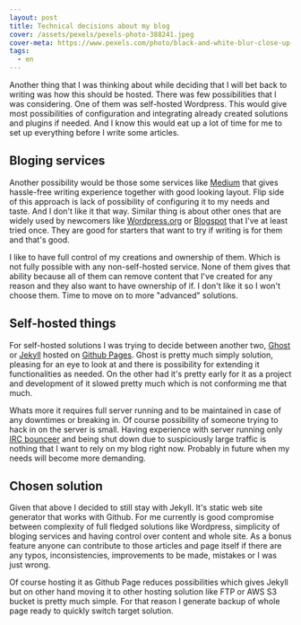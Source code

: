 ```yaml
---
layout: post
title: Technical decisions about my blog
cover: /assets/pexels/pexels-photo-388241.jpeg
cover-meta: https://www.pexels.com/photo/black-and-white-blur-close-up-fingers-388241/
tags:
  - en
---
```


Another thing that I was thinking about while deciding that I will bet back to writing was how this should be hosted. There was few possibilities that I was considering. One of them was self-hosted Wordpress. This would give most possibilities of configuration and integrating already created solutions and plugins if needed. And I know this would eat up a lot of time for me to set up everything before I write some articles.

<!-- more -->

Bloging services
---

Another possibility would be those some services like [Medium](https://medium.com/@vircung) that gives hassle-free writing experience together with good looking layout. Flip side of this approach is lack of possibility of configuring it to my needs and taste. And I don't like it that way. Similar thing is about other ones that are widely used by newcomers like [Wordpress.org](https://wordpress.org) or [Blogspot](https://blogspot.com/) that I've at least tried once. They are good for starters that want to try if writing is for them and that's good.

I like to have full control of my creations and ownership of them. Which is not fully possible with any non-self-hosted service. None of them gives that ability because all of them can remove content that I've created for any reason and they also want to have ownership of if. I don't like it so I won't choose them. Time to move on to more "advanced" solutions.

Self-hosted things
---

For self-hosted solutions I was trying to decide between another two, [Ghost](https://ghost.org) or [Jekyll](https://jekyllrb.com) hosted on [Github Pages](https://pages.github.com). Ghost is pretty much simply solution, pleasing for an eye to look at and there is possibility for extending it functionalities as needed. On the other had it's pretty early for it as a project and development of it slowed pretty much which is not conforming me that much.

Whats more it requires full server running and to be maintained in case of any downtimes or breaking in. Of course possibility of someone trying to hack in on the server is small. Having experience with server running only [IRC bounceer](https://github.com/vircung/docker-znc) and being shut down due to suspiciously large traffic is nothing that I want to rely on my blog right now. Probably in future when my needs will become more demanding.

Chosen solution
---

Given that above I decided to still stay with Jekyll. It's static web site generator that works with Github. For me currently is good compromise between complexity of full fledged solutions like Wordpress, simplicity of bloging services and having control over content and whole site. As a bonus feature anyone can contribute to those articles and page itself if there are any typos, inconsistencies, improvements to be made, mistakes or I was just wrong.

Of course hosting it as Github Page reduces possibilities which gives Jekyll but on other hand moving it to other hosting solution like FTP or AWS S3 bucket is pretty much simple. For that reason I generate backup of whole page ready to quickly switch target solution.
